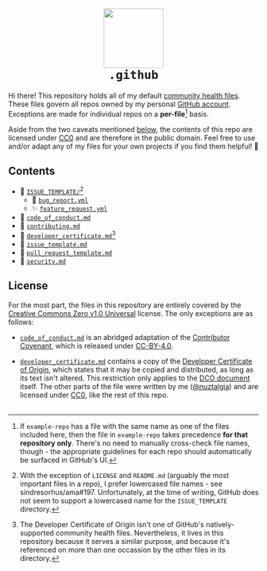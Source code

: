 <div align="center"><h1>
<picture><img src="https://user-images.githubusercontent.com/95021853/204664528-7db6fe7f-44eb-420d-8fb2-8da178073c44.png" width=120></picture>
<br><code>.github</code>
</h1></div>

Hi there! This repository holds all of my default [community health files].
These files govern all repos owned by my personal [GitHub account](/../../..).
Exceptions are made for individual repos on a **per-file**[^exceptions] basis.

Aside from the two caveats mentioned [below](#license), the contents of this
repo are licensed under [CC0](/LICENSE) and are therefore in the public domain.
Feel free to use and/or adapt any of my files for your own projects if you find
them helpful! 💜

## Contents

- 📁 [`ISSUE_TEMPLATE/`](/.github/ISSUE_TEMPLATE/)[^file-naming]
  - 🐛 [`bug_report.yml`](/.github/ISSUE_TEMPLATE/bug_report.yml)
  - ✨ [`feature_request.yml`](/.github/ISSUE_TEMPLATE/feature_request.yml)
- 🤝 [`code_of_conduct.md`](/.github/code_of_conduct.md)
- 💝 [`contributing.md`](/.github/contributing.md)
- 📜 [`developer_certificate.md`](/.github/developer_certificate.md)[^dev-cert]
- 💫 [`issue_template.md`](/.github/issue_template.md?plain=1)
- 🌟 [`pull_request_template.md`](/.github/pull_request_template.md?plain=1)
- 🔐 [`security.md`](/.github/security.md)

## License

For the most part, the files in this repository are entirely covered by the
[Creative Commons Zero v1.0 Universal](/LICENSE) license. The only exceptions
are as follows:

- [`code_of_conduct.md`](/.github/code_of_conduct.md) is an abridged adaptation
  of the [Contributor Covenant](https://www.contributor-covenant.org/), which is
  released under [CC-BY-4.0].

- [`developer_certificate.md`](/.github/developer_certificate.md) contains a
  copy of the [Developer Certificate of Origin], which states that it may be
  copied and distributed, as long as its text isn't altered. This restriction
  only applies to the [DCO document] itself. The other parts of the file were
  written by me ([@nuztalgia](https://github.com/nuztalgia)) and are licensed
  under [CC0](/LICENSE), like the rest of this repo.<br>&ZeroWidthSpace;

[community health files]:
  https://docs.github.com/en/communities/setting-up-your-project-for-healthy-contributions/creating-a-default-community-health-file
[cc-by-4.0]:
  https://github.com/EthicalSource/contributor_covenant/blob/release/LICENSE.md
[developer certificate of origin]: https://developercertificate.org/
[dco document]:
  https://github.com/nuztalgia/.github/blob/main/.github/developer_certificate.md#dco-v11-full-text

[^exceptions]:
    If `example-repo` has a file with the same name as one of the files included
    here, then the file in `example-repo` takes precedence **for that repository
    only**. There's no need to manually cross-check file names, though - the
    appropriate guidelines for each repo should automatically be surfaced in
    GitHub's UI.

[^file-naming]:
    With the exception of `LICENSE` and `README.md` (arguably the most important
    files in a repo), I prefer lowercased file names - see sindresorhus/ama#197.
    Unfortunately, at the time of writing, GitHub does not seem to support a
    lowercased name for the `ISSUE_TEMPLATE` directory.

[^dev-cert]:
    The Developer Certificate of Origin isn't one of GitHub's natively-supported
    community health files. Nevertheless, it lives in this repository because it
    serves a similar purpose, and because it's referenced on more than one
    occassion by the other files in its directory.
